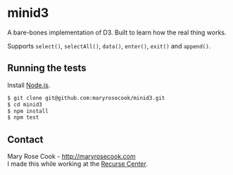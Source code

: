 # minid3

A bare-bones implementation of D3.  Built to learn how the real thing works.

Supports `select()`, `selectAll()`, `data()`, `enter()`, `exit()` and `append()`.

## Running the tests

Install [Node.js](http://nodejs.org/#download).

```bash
$ git clone git@github.com:maryrosecook/minid3.git
$ cd minid3
$ npm install
$ npm test
```

## Contact

Mary Rose Cook - http://maryrosecook.com<br/>
I made this while working at the [Recurse Center](https://www.recurse.com).
